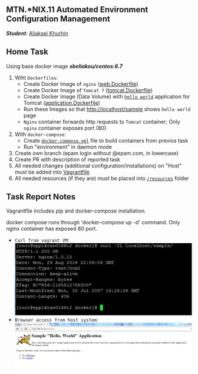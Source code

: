 MTN.*NIX.11 Automated Environment Configuration Management
---

***Student***: [Aliaksei Khurhin](https://epa.ms/1Cqi0K)

Home Task
---

Using base docker image ***sbeliakou/centos:6.7***

1. Wiht ```Dockerfiles```:
    - Create Docker Image of ```nginx``` ([web.Dockerfile](/web.Dockerfile))
    - Create Docker Image of ```Tomcat 7``` ([tomcat.Dockerfile](/tomcat.Dockerfile))
    - Create Docker Image (Data Volume) with [```hello world```](https://tomcat.apache.org/tomcat-7.0-doc/appdev/sample/sample.war) application for Tomcat ([application.Dockerfile](application.Dockerfile))
    - Run these Images so that [http://localhost/sample](#screens) shows ```hello world``` page
    - ```Nginx``` container forwards http requests to ```Tomcat``` container; Only ```nginx``` container exposes port (80)
2. With ```docker-compose```:
    - Create [```docker-compose.yml```](/docker-compose.yml) file to build containers from previos task
    - Run "environment" in daemon mode
3. Create own branch (epam login without @epam.com, in lowercase)
4. Create PR with description of reported task
5. All needed changes (additional configuration/installations) on "Host" must be added into [Vagrantfile](/Vagrantfile)
6. All needed resources (if they are) must be placed into [```/resources```](/resources) folder

Task Report Notes
---
Vagrantfile includes pip and docker-compose installation.

docker compose runs through 'docker-compose up -d' command.
Only nginx container has exposed 80 port.

<a id="screens"></a>
- ```Curl from vagrant VM```:
![Alt text](resources/curl-screen.JPG "scr1")
- ```Browser access from host system```:
![Alt text](resources/screen-host.jpg "scr2")
